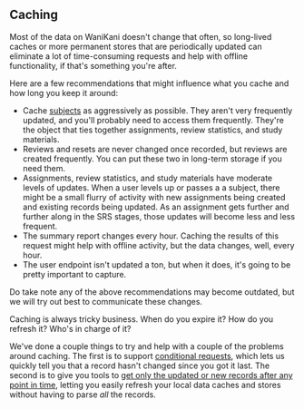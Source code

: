 ## Caching

Most of the data on WaniKani doesn't change that often, so long-lived caches or more permanent stores that are periodically updated can eliminate a lot of time-consuming requests and help with offline functionality, if that's something you're after.

Here are a few recommendations that might influence what you cache and how long you keep it around:

* Cache [subjects](#subjects) as aggressively as possible. They aren't very frequently updated, and you'll probably need to access them frequently. They're the object that ties together assignments, review statistics, and study materials.
* Reviews and resets are never changed once recorded, but reviews are created frequently. You can put these two in long-term storage if you need them.
* Assignments, review statistics, and study materials have moderate levels of updates. When a user levels up or passes a a subject, there might be a small flurry of activity with new assignments being created and existing records being updated. As an assignment gets further and further along in the SRS stages, those updates will become less and less frequent.
* The summary report changes every hour. Caching the results of this request might help with offline activity, but the data changes, well, every hour.
* The user endpoint isn't updated a ton, but when it does, it's going to be pretty important to capture.

Do take note any of the above recommendations may become outdated, but we will try out best to communicate these changes.

Caching is always tricky business. When do you expire it? How do you refresh it? Who's in charge of it?

We've done a couple things to try and help with a couple of the problems around caching. The first is to support [conditional requests](#conditional-requests), which lets us quickly tell you that a record hasn't changed since you got it last. The second is to give you tools to [get only the updated or new records after any point in time](#leveraging-the-updated_after-code-filter), letting you easily refresh your local data caches and stores without having to parse _all_ the records.
